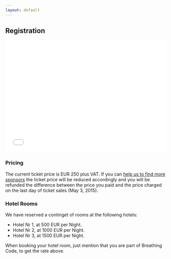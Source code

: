 ```yaml
---
layout: default
---
```


## Registration

<!--
<a href="https://www.eventbrite.de/e/breathing-code-conference-tickets-16137524771?ref=elink" target="_blank" style="color:#b5e853">Goto Registration Form</a>

<div style="width:195px; text-align:center;" ><iframe src="https://www.eventbrite.de/countdown-widget?eid=16137524771" frameborder="0" height="269" width="195" marginheight="0" marginwidth="0" scrolling="no" allowtransparency="true"></iframe><div style="font-family:Helvetica, Arial; font-size:10px; padding:5px 0 5px; margin:2px; width:195px; text-align:center;" ><a style="color:#ddd; text-decoration:none;" target="_blank" href="http://www.eventbrite.de/r/ecount">Event Registration Online</a><span style="color:#ddd;"> for </span><a style="color:#ddd; text-decoration:none;" target="_blank" href="https://www.eventbrite.de/e/breathing-code-conference-tickets-16137524771?ref=ecount">Breathing Code Conference</a> <span style="color:#ddd;">powered by</span> <a style="color:#ddd; text-decoration:none;" target="_blank" href="http://www.eventbrite.de?ref=ecount">Eventbrite</a></div></div>
-->

<div style="width:100%; text-align:left;" >
  <iframe  src="//eventbrite.de/tickets-external?eid=16137524771&ref=etckt" frameborder="0" height="350" width="100%" vspace="0" hspace="0" marginheight="5" marginwidth="5" scrolling="auto" allowtransparency="true"></iframe>
<!--  <div style="font-family:Helvetica, Arial; font-size:10px; padding:5px 0 5px; margin:2px; width:100%; text-align:left;" ><a style="color:#ddd; text-decoration:none;" target="_blank" href="http://www.eventbrite.de/r/etckt">Event registration</a><span style="color:#ddd;"> for </span><a style="color:#ddd; text-decoration:none;" target="_blank" href="https://www.eventbrite.de/e/breathing-code-conference-tickets-16137524771?ref=etckt">Breathing Code Conference</a> <span style="color:#ddd;">powered by</span> <a style="color:#ddd; text-decoration:none;" target="_blank" href="http://www.eventbrite.de?ref=etckt">Eventbrite</a></div>
-->
</div>

### Pricing

The current ticket price is EUR 250 plus VAT. If you can [help us to find more
sponsors](/sponsoring.html) the ticket price will be reduced accordingly and
you will be refunded the difference between the price you paid and the price
charged on the last day of ticket sales (May 3, 2015).

### Hotel Rooms

We have reserved a continget of rooms at the following hotels:

- Hotel Nr 1, at 500 EUR per Night.
- Hotel Nr 2, at 1000 EUR per Night.
- Hotel Nr 3, at 1500 EUR per Night.

When booking your hotel room, just mention that you are part of Breathing Code,
to get the rate above.
